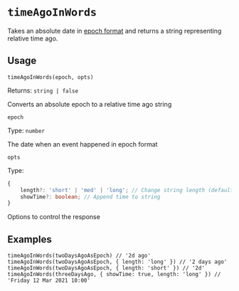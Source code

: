 
# `timeAgoInWords`

Takes an absolute date in [epoch format](https://developer.mozilla.org/en-US/docs/Web/JavaScript/Reference/Global_Objects/Date#description) and returns a string representing relative time ago.

## Usage
`timeAgoInWords(epoch, opts)`

Returns: `string | false`

Converts an absolute epoch to a relative time ago string

`epoch`

Type: `number`

The date when an event happened in epoch format

`opts`

Type:
```typescript
{
	length?: 'short' | 'med' | 'long'; // Change string length (default 'med')
	showTime?: boolean; // Append time to string
}
```

Options to control the response

## Examples
```
timeAgoInWords(twoDaysAgoAsEpoch) // '2d ago'
timeAgoInWords(twoDaysAgoAsEpoch, { length: 'long' }) // '2 days ago'
timeAgoInWords(twoDaysAgoAsEpoch, { length: 'short' }) // '2d'
timeAgoInWords(threeDaysAgo, { showTime: true, length: 'long' }) // 'Friday 12 Mar 2021 10:00'
```
